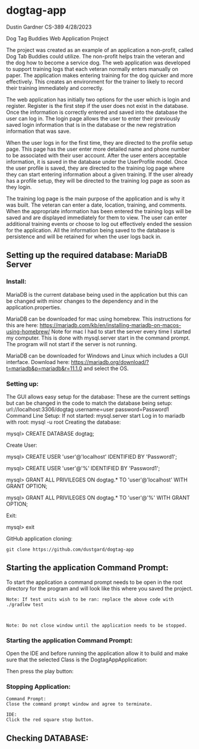 # dogtag-app

Dustin Gardner
CS-389
4/28/2023

Dog Tag Buddies 
Web Application Project

The project was created as an example of an application a non-profit, called Dog Tab Buddies could utilize. The non-profit helps train the veteran and the dog how to become a service dog. The web application was developed to support training logs that each veteran normally enters manually on paper.  The application makes entering training for the dog quicker and more effectively.  This creates an environment for the trainer to likely to record their training immediately and correctly.

The web application has initially two options for the user which is login and register.  Register is the first step if the user does not exist in the database.  Once the information is correctly entered and saved into the database the user can log in.  The login page allows the user to enter their previously saved login information that is in the database or the new registration information that was save. 

When the user logs in for the first time, they are directed to the profile setup page. This page has the user enter more detailed name and phone number to be associated with their user account. After the user enters acceptable information, it is saved in the database under the UserProfile model.  Once the user profile is saved, they are directed to the training log page where they can start entering information about a given training. If the user already has a profile setup, they will be directed to the training log page as soon as they login.

The training log page is the main purpose of the application and is why it was built.  The veteran can enter a date, location, training, and comments. When the appropriate information has been entered the training logs will be saved and are displayed immediately for them to view.  The user can enter additional training events or choose to log out effectively ended the session for the application. All the information being saved to the database is persistence and will be retained for when the user logs back in.

## Setting up the required database: MariaDB Server

### Install:
MariaDB is the current database being used in the application but this can be changed with minor changes to the dependency and in the application.properties.

MariaDB can be downloaded for mac using homebrew.  This instructions for this are here: https://mariadb.com/kb/en/installing-mariadb-on-macos-using-homebrew/
Note for mac I had to start the server every time I started my computer. This is done with mysql.server start in the command prompt. The program will not start if the server is not running.

MariaDB can be downloaded for Windows and Linux which includes a GUI interface.  Download here: https://mariadb.org/download/?t=mariadb&p=mariadb&r=11.1.0 and select the OS.

### Setting up:
The GUI allows easy setup for the database:
These are the current settings but can be changed in the code to match the database being setup:
url://localhost:3306/dogtag
username=user
password=Password1
Command Line Setup:
If not started: mysql.server start
Log in to mariadb with root:
 mysql -u root
Creating the database:

mysql> CREATE DATABASE dogtag;

Create User:

mysql> CREATE USER 'user'@'localhost' IDENTIFIED BY 'Password1';

mysql> CREATE USER 'user'@'%'  IDENTIFIED BY 'Password1';

mysql> GRANT ALL PRIVILEGES ON dogtag.* TO 'user'@'localhost' WITH GRANT OPTION;

mysql> GRANT ALL PRIVILEGES ON dogtag.* TO 'user'@'%'  WITH GRANT OPTION;

Exit:

mysql> exit

GitHub application cloning:

 	git clone https://github.com/dustgard/dogtag-app


## Starting the application Command Prompt:

To start the application a command prompt needs to be open in the root directory for the program and will look like this where you saved the project.

 

 

 

	Note: If test units wish to be ran: replace the above code with ./gradlew test

 
 
	Note: Do not close window until the application needs to be stopped.

### Starting the application Command Prompt:

Open the IDE and before running the application allow it to build and make sure that the selected Class is the DogtagAppApplication:


 

Then press the play button:

 


 

### Stopping Application:

	Command Prompt:
	Close the command prompt window and agree to terminate.

	IDE:
	Click the red square stop button.

## Checking DATABASE:


